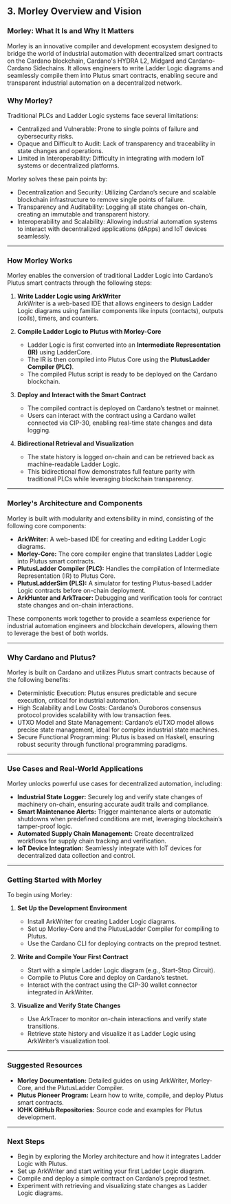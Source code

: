 ## 3. Morley Overview and Vision

### Morley: What It Is and Why It Matters

Morley is an innovative compiler and development ecosystem designed to bridge the world of industrial automation with decentralized smart contracts on the Cardano blockchain, Cardano's HYDRA L2, Midgard and Cardano-Cardano Sidechains. It allows engineers to write Ladder Logic diagrams and seamlessly compile them into Plutus smart contracts, enabling secure and transparent industrial automation on a decentralized network.

### Why Morley?

Traditional PLCs and Ladder Logic systems face several limitations:
- Centralized and Vulnerable: Prone to single points of failure and cybersecurity risks.  
- Opaque and Difficult to Audit: Lack of transparency and traceability in state changes and operations.  
- Limited in Interoperability: Difficulty in integrating with modern IoT systems or decentralized platforms.  

Morley solves these pain points by:
- Decentralization and Security: Utilizing Cardano’s secure and scalable blockchain infrastructure to remove single points of failure.  
- Transparency and Auditability: Logging all state changes on-chain, creating an immutable and transparent history.  
- Interoperability and Scalability: Allowing industrial automation systems to interact with decentralized applications (dApps) and IoT devices seamlessly.  

---

### How Morley Works

Morley enables the conversion of traditional Ladder Logic into Cardano’s Plutus smart contracts through the following steps:

1. **Write Ladder Logic using ArkWriter**  
   ArkWriter is a web-based IDE that allows engineers to design Ladder Logic diagrams using familiar components like inputs (contacts), outputs (coils), timers, and counters.  

2. **Compile Ladder Logic to Plutus with Morley-Core**  
   - Ladder Logic is first converted into an **Intermediate Representation (IR)** using LadderCore.  
   - The IR is then compiled into Plutus Core using the **PlutusLadder Compiler (PLC)**.  
   - The compiled Plutus script is ready to be deployed on the Cardano blockchain.  

3. **Deploy and Interact with the Smart Contract**  
   - The compiled contract is deployed on Cardano’s testnet or mainnet.  
   - Users can interact with the contract using a Cardano wallet connected via CIP-30, enabling real-time state changes and data logging.  

4. **Bidirectional Retrieval and Visualization**  
   - The state history is logged on-chain and can be retrieved back as machine-readable Ladder Logic.  
   - This bidirectional flow demonstrates full feature parity with traditional PLCs while leveraging blockchain transparency.  

---

### Morley's Architecture and Components

Morley is built with modularity and extensibility in mind, consisting of the following core components:

- **ArkWriter:** A web-based IDE for creating and editing Ladder Logic diagrams.  
- **Morley-Core:** The core compiler engine that translates Ladder Logic into Plutus smart contracts.  
- **PlutusLadder Compiler (PLC):** Handles the compilation of Intermediate Representation (IR) to Plutus Core.  
- **PlutusLadderSim (PLS):** A simulator for testing Plutus-based Ladder Logic contracts before on-chain deployment.  
- **ArkHunter and ArkTracer:** Debugging and verification tools for contract state changes and on-chain interactions.  

These components work together to provide a seamless experience for industrial automation engineers and blockchain developers, allowing them to leverage the best of both worlds.  

---

### Why Cardano and Plutus?

Morley is built on Cardano and utilizes Plutus smart contracts because of the following benefits:  

- Deterministic Execution: Plutus ensures predictable and secure execution, critical for industrial automation.  
- High Scalability and Low Costs: Cardano’s Ouroboros consensus protocol provides scalability with low transaction fees.  
- UTXO Model and State Management: Cardano’s eUTXO model allows precise state management, ideal for complex industrial state machines.  
- Secure Functional Programming: Plutus is based on Haskell, ensuring robust security through functional programming paradigms.  

---

### Use Cases and Real-World Applications

Morley unlocks powerful use cases for decentralized automation, including:  

- **Industrial State Logger:** Securely log and verify state changes of machinery on-chain, ensuring accurate audit trails and compliance.  
- **Smart Maintenance Alerts:** Trigger maintenance alerts or automatic shutdowns when predefined conditions are met, leveraging blockchain’s tamper-proof logic.  
- **Automated Supply Chain Management:** Create decentralized workflows for supply chain tracking and verification.  
- **IoT Device Integration:** Seamlessly integrate with IoT devices for decentralized data collection and control.  

---

### Getting Started with Morley

To begin using Morley:  

1. **Set Up the Development Environment**  
   - Install ArkWriter for creating Ladder Logic diagrams.  
   - Set up Morley-Core and the PlutusLadder Compiler for compiling to Plutus.  
   - Use the Cardano CLI for deploying contracts on the preprod testnet.  

2. **Write and Compile Your First Contract**  
   - Start with a simple Ladder Logic diagram (e.g., Start-Stop Circuit).  
   - Compile to Plutus Core and deploy on Cardano’s testnet.  
   - Interact with the contract using the CIP-30 wallet connector integrated in ArkWriter.  

3. **Visualize and Verify State Changes**  
   - Use ArkTracer to monitor on-chain interactions and verify state transitions.  
   - Retrieve state history and visualize it as Ladder Logic using ArkWriter’s visualization tool.  

---

### Suggested Resources

- **Morley Documentation:** Detailed guides on using ArkWriter, Morley-Core, and the PlutusLadder Compiler.  
- **Plutus Pioneer Program:** Learn how to write, compile, and deploy Plutus smart contracts.  
- **IOHK GitHub Repositories:** Source code and examples for Plutus development.  

---

### Next Steps

- Begin by exploring the Morley architecture and how it integrates Ladder Logic with Plutus.  
- Set up ArkWriter and start writing your first Ladder Logic diagram.  
- Compile and deploy a simple contract on Cardano’s preprod testnet.  
- Experiment with retrieving and visualizing state changes as Ladder Logic diagrams.  

